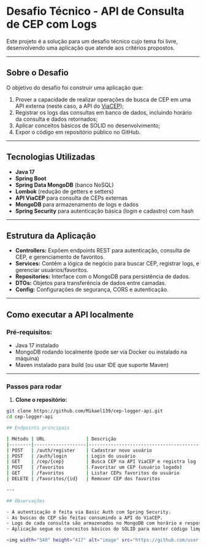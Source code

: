 # Desafio Técnico - API de Consulta de CEP com Logs

Este projeto é a solução para um desafio técnico cujo tema foi livre, desenvolvendo uma aplicação que atende aos critérios propostos.

---

## Sobre o Desafio

O objetivo do desafio foi construir uma aplicação que:

1. Prover a capacidade de realizar operações de busca de CEP em uma API externa (neste caso, a API do [ViaCEP](https://viacep.com.br/));
2. Registrar os logs das consultas em banco de dados, incluindo horário da consulta e dados retornados;
3. Aplicar conceitos básicos de SOLID no desenvolvimento;
4. Expor o código em repositório público no GitHub.

---

## Tecnologias Utilizadas

- **Java 17**
- **Spring Boot**
- **Spring Data MongoDB** (banco NoSQL)
- **Lombok** (redução de getters e setters)
- **API ViaCEP** para consulta de CEPs externas
- **MongoDB** para armazenamento de logs e dados
- **Spring Security** para autenticação básica (login e cadastro) com hash
  
---

## Estrutura da Aplicação

- **Controllers:** Expõem endpoints REST para autenticação, consulta de CEP, e gerenciamento de favoritos.
- **Services:** Contêm a lógica de negócio para buscar CEP, registrar logs, e gerenciar usuários/favoritos.
- **Repositories:** Interface com o MongoDB para persistência de dados.
- **DTOs:** Objetos para transferência de dados entre camadas.
- **Config:** Configurações de segurança, CORS e autenticação.

---

## Como executar a API localmente

### Pré-requisitos:

- Java 17 instalado
- MongoDB rodando localmente (pode ser via Docker ou instalado na máquina)
- Maven instalado para build (ou usar IDE que suporte Maven)

---

### Passos para rodar

1. **Clone o repositório:**

```bash
git clone https://github.com/Mikael139/cep-logger-api.git
cd cep-logger-api

## Endpoints principais

| Método | URL               | Descrição                                | Autenticação? |
|--------|-------------------|-----------------------------------------|--------------|
| POST   | /auth/register    | Cadastrar novo usuário                   | Não          |
| POST   | /auth/login       | Login do usuário                         | Não          |
| GET    | /cep/{cep}        | Busca CEP na API ViaCEP e registra log  | Não          |
| POST   | /favoritos        | Favoritar um CEP (usuário logado)       | Sim          |
| GET    | /favoritos        | Listar CEPs favoritos do usuário        | Sim          |
| DELETE | /favoritos/{id}   | Remover CEP dos favoritos                | Sim          |

---

## Observações

- A autenticação é feita via Basic Auth com Spring Security.
- As buscas de CEP são feitas consumindo a API do ViaCEP.
- Logs de cada consulta são armazenados no MongoDB com horário e resposta.
- Aplicação segue os conceitos básicos do SOLID para manter código limpo e modular.

<img width="540" height="417" alt="image" src="https://github.com/user-attachments/assets/25ad920a-9dd7-454d-9efa-85aac41efc40" />
